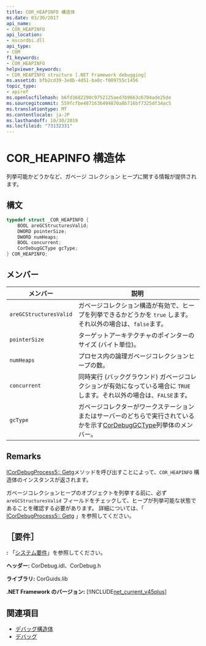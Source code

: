 ```yaml
---
title: COR_HEAPINFO 構造体
ms.date: 03/30/2017
api_name:
- COR_HEAPINFO
api_location:
- mscordbi.dll
api_type:
- COM
f1_keywords:
- COR_HEAPINFO
helpviewer_keywords:
- COR_HEAPINFO structure [.NET Framework debugging]
ms.assetid: bfb2cd39-3e0b-4d51-ba0c-f009755c1456
topic_type:
- apiref
ms.openlocfilehash: b6fd3682290c9752125aed7b9663c6704ade25de
ms.sourcegitcommit: 559fcfbe4871636494870a8b716bf7325df34ac5
ms.translationtype: MT
ms.contentlocale: ja-JP
ms.lasthandoff: 10/30/2019
ms.locfileid: "73132331"
---
```

# <a name="cor_heapinfo-structure"></a>COR_HEAPINFO 構造体
列挙可能かどうかなど、ガベージ コレクション ヒープに関する情報が提供されます。  
  
## <a name="syntax"></a>構文  
  
```cpp  
typedef struct _COR_HEAPINFO {  
    BOOL areGCStructuresValid;   
    DWORD pointerSize;   
    DWORD numHeaps;  
    BOOL concurrent;   
    CorDebugGCType gcType;   
} COR_HEAPINFO;  
```  
  
## <a name="members"></a>メンバー  
  
|メンバー|説明|  
|------------|-----------------|  
|`areGCStructuresValid`|ガベージコレクション構造が有効で、ヒープを列挙できるかどうかを `true` します。それ以外の場合は、`false`ます。|  
|`pointerSize`|ターゲットアーキテクチャのポインターのサイズ (バイト単位)。|  
|`numHeaps`|プロセス内の論理ガベージコレクションヒープの数。|  
|`concurrent`|同時実行 (バックグラウンド) ガベージコレクションが有効になっている場合に `TRUE` します。それ以外の場合は、`FALSE`ます。|  
|`gcType`|ガベージコレクターがワークステーションまたはサーバーのどちらで実行されているかを示す[CorDebugGCType](cordebuggctype-enumeration.md)列挙体のメンバー。|  
  
## <a name="remarks"></a>Remarks  
 [ICorDebugProcess5:: Getg](icordebugprocess5-getgcheapinformation-method.md)メソッドを呼び出すことによって、`COR_HEAPINFO` 構造体のインスタンスが返されます。  
  
 ガベージコレクションヒープのオブジェクトを列挙する前に、必ず `areGCStructuresValid` フィールドをチェックして、ヒープが列挙可能な状態であることを確認する必要があります。 詳細については、「 [ICorDebugProcess5:: Getg](icordebugprocess5-getgcheapinformation-method.md) 」を参照してください。  
  
## <a name="requirements"></a>［要件］  
 **:** 「[システム要件](../../get-started/system-requirements.md)」を参照してください。  
  
 **ヘッダー:** CorDebug.idl、CorDebug.h  
  
 **ライブラリ:** CorGuids.lib  
  
 **.NET Framework のバージョン:** [!INCLUDE[net_current_v45plus](../../../../includes/net-current-v45plus-md.md)]  
  
## <a name="see-also"></a>関連項目

- [デバッグ構造体](debugging-structures.md)
- [デバッグ](index.md)
